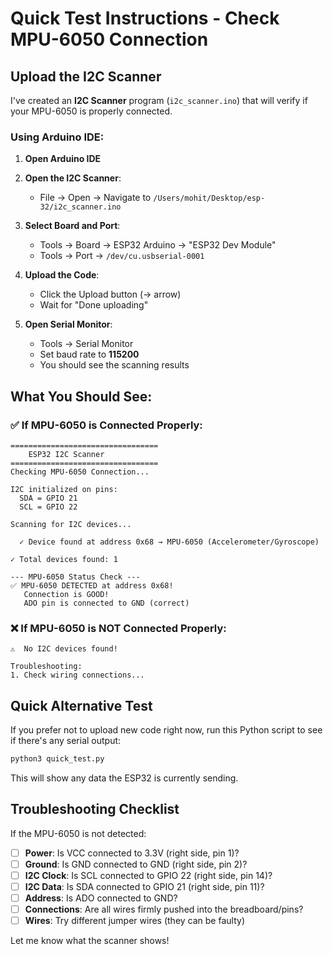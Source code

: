 # Quick Test Instructions - Check MPU-6050 Connection

## Upload the I2C Scanner

I've created an **I2C Scanner** program (`i2c_scanner.ino`) that will verify if your MPU-6050 is properly connected.

### Using Arduino IDE:

1. **Open Arduino IDE**

2. **Open the I2C Scanner**:
   - File → Open → Navigate to `/Users/mohit/Desktop/esp-32/i2c_scanner.ino`

3. **Select Board and Port**:
   - Tools → Board → ESP32 Arduino → "ESP32 Dev Module"
   - Tools → Port → `/dev/cu.usbserial-0001`

4. **Upload the Code**:
   - Click the Upload button (→ arrow)
   - Wait for "Done uploading"

5. **Open Serial Monitor**:
   - Tools → Serial Monitor
   - Set baud rate to **115200**
   - You should see the scanning results

## What You Should See:

### ✅ If MPU-6050 is Connected Properly:
```
=================================
    ESP32 I2C Scanner
=================================
Checking MPU-6050 Connection...

I2C initialized on pins:
  SDA = GPIO 21
  SCL = GPIO 22

Scanning for I2C devices...

  ✓ Device found at address 0x68 → MPU-6050 (Accelerometer/Gyroscope)

✓ Total devices found: 1

--- MPU-6050 Status Check ---
✅ MPU-6050 DETECTED at address 0x68!
   Connection is GOOD!
   ADO pin is connected to GND (correct)
```

### ❌ If MPU-6050 is NOT Connected Properly:
```
⚠️  No I2C devices found!

Troubleshooting:
1. Check wiring connections...
```

## Quick Alternative Test

If you prefer not to upload new code right now, run this Python script to see if there's any serial output:

```bash
python3 quick_test.py
```

This will show any data the ESP32 is currently sending.

## Troubleshooting Checklist

If the MPU-6050 is not detected:

- [ ] **Power**: Is VCC connected to 3.3V (right side, pin 1)?
- [ ] **Ground**: Is GND connected to GND (right side, pin 2)?
- [ ] **I2C Clock**: Is SCL connected to GPIO 22 (right side, pin 14)?
- [ ] **I2C Data**: Is SDA connected to GPIO 21 (right side, pin 11)?
- [ ] **Address**: Is ADO connected to GND?
- [ ] **Connections**: Are all wires firmly pushed into the breadboard/pins?
- [ ] **Wires**: Try different jumper wires (they can be faulty)

Let me know what the scanner shows! 
